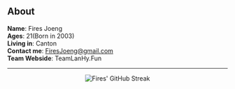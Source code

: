 ## About

**Name**: Fires Joeng  
**Ages**: 21(Born in 2003)  
**Living in**: Canton  
**Contact me**: FiresJoeng@gmail.com  
**Team Webside**: TeamLanHy.Fun

---
<div align="center">
  
![Fires' GitHub Streak](https://github-readme-streak-stats.herokuapp.com/?user=FiresJoeng)

</div>
